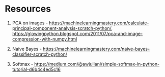 # Resources

1. PCA on images - https://machinelearningmastery.com/calculate-principal-component-analysis-scratch-python/, https://glowingpython.blogspot.com/2011/07/pca-and-image-compression-with-numpy.html

2. Naive Bayes - https://machinelearningmastery.com/naive-bayes-classifier-scratch-python/

3. Softmax - https://medium.com/@awjuliani/simple-softmax-in-python-tutorial-d6b4c4ed5c16
